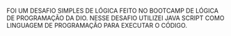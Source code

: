 FOI UM DESAFIO SIMPLES DE LÓGICA FEITO NO BOOTCAMP DE LÓGICA DE PROGRAMAÇÃO DA DIO.
NESSE DESAFIO UTILIZEI JAVA SCRIPT COMO LINGUAGEM DE PROGRAMAÇÃO PARA EXECUTAR O CÓDIGO.
